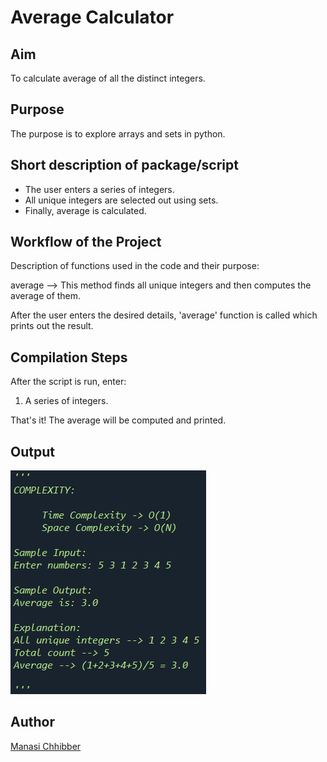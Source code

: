 # Average Calculator

## Aim

To calculate average of all the distinct integers.

## Purpose

The purpose is to explore arrays and sets in python.

## Short description of package/script

- The user enters a series of integers.
- All unique integers are selected out using sets.
- Finally, average is calculated.

## Workflow of the Project

Description of functions used in the code and their purpose:

average --> This method finds all unique integers and then computes the average of them.

After the user enters the desired details, 'average' function is called which prints out the result.

## Compilation Steps

After the script is run, enter:

1. A series of integers.

That's it! The average will be computed and printed.

## Output

<img src="../Average Calculator/Images/ss.png">

## Author

[Manasi Chhibber](https://github.com/Manasi2001)
